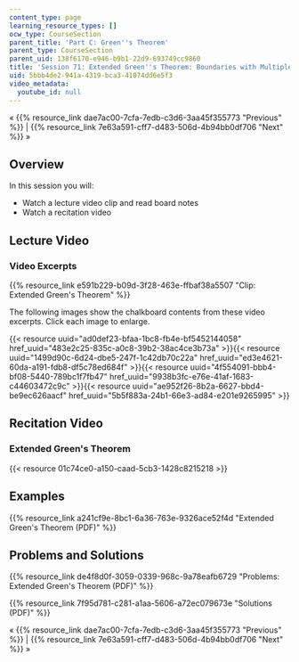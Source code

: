 ```yaml
---
content_type: page
learning_resource_types: []
ocw_type: CourseSection
parent_title: 'Part C: Green''s Theorem'
parent_type: CourseSection
parent_uid: 138f6170-e946-b9b1-22d9-693749cc9860
title: 'Session 71: Extended Green''s Theorem: Boundaries with Multiple Pieces'
uid: 5bbb4de2-941a-4319-bca3-41074dd6e5f3
video_metadata:
  youtube_id: null
---
```


« {{% resource_link dae7ac00-7cfa-7edb-c3d6-3aa45f355773 "Previous" %}} | {{% resource_link 7e63a591-cff7-d483-506d-4b94bb0df706 "Next" %}} »

Overview
--------

In this session you will:

*   Watch a lecture video clip and read board notes
*   Watch a recitation video

Lecture Video
-------------

### Video Excerpts

{{% resource_link e591b229-b09d-3f28-463e-ffbaf38a5507 "Clip: Extended Green's Theorem" %}}

The following images show the chalkboard contents from these video excerpts. Click each image to enlarge.

{{< resource uuid="ad0def23-bfaa-1bc8-fb4e-bf5452144058" href_uuid="483e2c25-835c-a0c8-39b2-38ac4ce3b73a" >}}{{< resource uuid="1499d90c-6d24-dbe5-247f-1c42db70c22a" href_uuid="ed3e4621-60da-a191-fdb8-df5c78ed684f" >}}{{< resource uuid="4f554091-bbb4-bf08-5440-789bc1f7fb47" href_uuid="9938b3fc-e76e-41af-1683-c44603472c9c" >}}{{< resource uuid="ae952f26-8b2a-6627-bbd4-be9ec626aacf" href_uuid="5b5f883a-24b1-66e3-ad84-e201e9265995" >}}

Recitation Video
----------------

### Extended Green's Theorem

{{< resource 01c74ce0-a150-caad-5cb3-1428c8215218 >}}

Examples
--------

{{% resource_link a241cf9e-8bc1-6a36-763e-9326ace52f4d "Extended Green's Theorem (PDF)" %}}

Problems and Solutions
----------------------

{{% resource_link de4f8d0f-3059-0339-968c-9a78eafb6729 "Problems: Extended Green's Theorem (PDF)" %}}

{{% resource_link 7f95d781-c281-a1aa-5606-a72ec079673e "Solutions (PDF)" %}}

« {{% resource_link dae7ac00-7cfa-7edb-c3d6-3aa45f355773 "Previous" %}} | {{% resource_link 7e63a591-cff7-d483-506d-4b94bb0df706 "Next" %}} »
